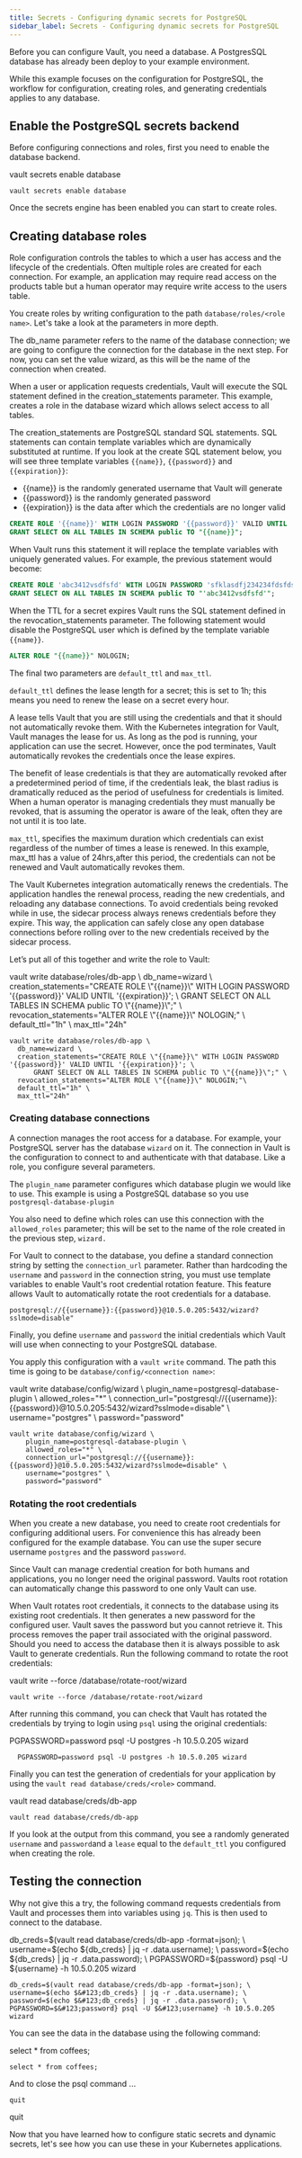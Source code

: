 ```yaml
---
title: Secrets - Configuring dynamic secrets for PostgreSQL
sidebar_label: Secrets - Configuring dynamic secrets for PostgreSQL
---
```


Before you can configure Vault, you need a database. A PostgresSQL database has already been deploy to your example environment.

While this example focuses on the configuration for PostgreSQL, the workflow for configuration, creating roles, and generating credentials applies to any database.

## Enable the PostgreSQL secrets backend

Before configuring connections and roles, first you need to enable the database backend.

<VSCodeTerminal target="Vault">
  <Command>vault secrets enable database</Command>
</VSCodeTerminal>

```shell
vault secrets enable database
```

Once the secrets engine has been enabled you can start to create roles.

## Creating database roles

Role configuration controls the tables to which a user has access and the lifecycle of the credentials. Often multiple roles are created for each connection. For example, an application may require read access on the products table but a human operator may require write access to the users table.

You create roles by writing configuration to the path `database/roles/<role name>`. Let's take a look at the parameters in more depth.

The db_name parameter refers to the name of the database connection; we are going to configure the connection for the database in the next step. For now, you can set the value wizard, as this will be the name of the connection when created.

When a user or application requests credentials, Vault will execute the SQL statement defined in the creation_statements parameter. This example, creates a role in the database wizard which allows select access to all tables.

The creation_statements are PostgreSQL standard SQL statements. SQL statements can contain template variables which are dynamically substituted at runtime. If you look at the create SQL statement below, you will see three template variables `{{name}}`, `{{password}}` and `{{expiration}}`:

- {{name}} is the randomly generated username that Vault will generate
- {{password}} is the randomly generated password
- {{expiration}} is the data after which the credentials are no longer valid

```sql
CREATE ROLE '{{name}}' WITH LOGIN PASSWORD '{{password}}' VALID UNTIL '{{expiration}}'; 
GRANT SELECT ON ALL TABLES IN SCHEMA public TO "{{name}}";
```

When Vault runs this statement it will replace the template variables with uniquely generated values. For example, the previous statement would become:

```sql
CREATE ROLE 'abc3412vsdfsfd' WITH LOGIN PASSWORD 'sfklasdfj234234fdsfdsd' VALID UNTIL '2019-12-31 23:59:59'; 
GRANT SELECT ON ALL TABLES IN SCHEMA public TO "'abc3412vsdfsfd'";
```

When the TTL for a secret expires Vault runs the SQL statement defined in the revocation_statements parameter. The following statement would disable the PostgreSQL user which is defined by the template variable `{{name}}`.

```sql
ALTER ROLE "{{name}}" NOLOGIN;
```

The final two parameters are `default_ttl` and `max_ttl`.

`default_ttl` defines the lease length for a secret; this is set to 1h; this means you need to renew the lease on a secret every hour.

A lease tells Vault that you are still using the credentials and that it should not automatically revoke them. With the Kubernetes integration for Vault, Vault manages the lease for us. As long as the pod is running, your application can use the secret. However, once the pod terminates, Vault automatically revokes the credentials once the lease expires.

The benefit of lease credentials is that they are automatically revoked after a predetermined period of time, if the credentials leak, the blast radius is dramatically reduced as the period of usefulness for credentials is limited. When a human operator is managing credentials they must manually be revoked, that is assuming the operator is aware of the leak, often they are not until it is too late.

`max_ttl`, specifies the maximum duration which credentials can exist regardless of the number of times a lease is renewed. In this example, max_ttl has a value of 24hrs,after this period, the credentials can not be renewed and Vault automatically revokes them.

The Vault Kubernetes integration automatically renews the credentials. The application handles the renewal process, reading the new credentials, and reloading any database connections. To avoid credentials being revoked while in use, the sidecar process always renews credentials before they expire. This way, the application can safely close any open database connections before rolling over to the new credentials received by the sidecar process.

Let’s put all of this together and write the role to Vault:

<VSCodeTerminal target="Vault">
  <Command>
    vault write database/roles/db-app \
      db_name=wizard \
      creation_statements="CREATE ROLE \"&#123;&#123;name}}\" WITH LOGIN PASSWORD '&#123;&#123;password}}' VALID UNTIL '&#123;&#123;expiration}}'; \
        GRANT SELECT ON ALL TABLES IN SCHEMA public TO \"&#123;&#123;name}}\";" \
      revocation_statements="ALTER ROLE \"&#123;&#123;name}}\" NOLOGIN;" \
      default_ttl="1h" \
      max_ttl="24h"
  </Command>
</VSCodeTerminal>

```shell
vault write database/roles/db-app \
  db_name=wizard \
  creation_statements="CREATE ROLE \"{{name}}\" WITH LOGIN PASSWORD '{{password}}' VALID UNTIL '{{expiration}}'; \
      GRANT SELECT ON ALL TABLES IN SCHEMA public TO \"{{name}}\";" \
  revocation_statements="ALTER ROLE \"{{name}}\" NOLOGIN;"\
  default_ttl="1h" \
  max_ttl="24h"
```

### Creating database connections

A connection manages the root access for a database. For example, your PostgreSQL server has the database `wizard` on it. The connection in Vault is the configuration to connect to and authenticate with that database. Like a role, you configure several parameters.

The `plugin_name` parameter configures which database plugin we would like to use. This example is using a PostgreSQL database so you use `postgresql-database-plugin`

You also need to define which roles can use this connection with the `allowed_roles` parameter; this will be set to the name of the role created in the previous step, `wizard.`

For Vault to connect to the database, you define a standard connection string by setting the `connection_url` parameter. Rather than hardcoding the `username` and `password` in the connection string, you must use template variables to enable Vault's root credential rotation feature. This feature allows Vault to automatically rotate the root credentials for a database.

```
postgresql://{{username}}:{{password}}@10.5.0.205:5432/wizard?sslmode=disable"
```

Finally, you define `username` and `password` the initial credentials which Vault will use when connecting to your PostgreSQL database.

You apply this configuration with a `vault write` command. The path this time is going to be `database/config/<connection name>`:

<VSCodeTerminal target="Vault">
  <Command>
    vault write database/config/wizard \
      plugin_name=postgresql-database-plugin \
      allowed_roles="*" \
      connection_url="postgresql://&#123;&#123;username}}:&#123;&#123;password}}@10.5.0.205:5432/wizard?sslmode=disable" \
      username="postgres" \
      password="password"
  </Command>
</VSCodeTerminal>

```shell
vault write database/config/wizard \
    plugin_name=postgresql-database-plugin \
    allowed_roles="*" \
    connection_url="postgresql://{{username}}:{{password}}@10.5.0.205:5432/wizard?sslmode=disable" \
    username="postgres" \
    password="password"
```

### Rotating the root credentials

When you create a new database, you need to create root credentials for configuring additional users. For convenience this has already been
configured for the example database. You can use the super secure username `postgres` and the password `password`.

Since Vault can manage credential creation for both humans and applications, you no longer need the original password. Vaults root rotation can automatically change this password to one only Vault can use.

When Vault rotates root credentials, it connects to the database using its existing root credentials. It then generates a new password for the configured user. Vault saves the password but you cannot retrieve it. This process removes the paper trail associated with the original password. Should you need to access the database then it is always possible to ask Vault to generate credentials. Run the following command to rotate the root credentials:

<VSCodeTerminal target="Vault">
  <Command>vault write --force /database/rotate-root/wizard</Command>
</VSCodeTerminal>

```shell
vault write --force /database/rotate-root/wizard
```

After running this command, you can check that Vault has rotated the credentials by trying to login using `psql` using the original credentials:

<VSCodeTerminal target="Vault">
  <Command>
    PGPASSWORD=password psql -U postgres -h 10.5.0.205 wizard
  </Command>
</VSCodeTerminal>

```shell
  PGPASSWORD=password psql -U postgres -h 10.5.0.205 wizard
```

Finally you can test the generation of credentials for your application by using the `vault read database/creds/<role>` command. 

<VSCodeTerminal target="Vault">
  <Command>vault read database/creds/db-app</Command>
</VSCodeTerminal>

```shell
vault read database/creds/db-app
```

If you look at the output from this command, you see a randomly generated `username` and `password`and a `lease` equal to the `default_ttl` you configured when creating the role.

## Testing the connection

Why not give this a try, the following command requests credentials from Vault 
and processes them into variables using `jq`. This is then used to connect
to the database.

<VSCodeTerminal target="Vault">
  <Command>
    db_creds=$(vault read database/creds/db-app -format=json); \
    username=$(echo $&#123;db_creds} | jq -r .data.username); \
    password=$(echo $&#123;db_creds} | jq -r .data.password); \
    PGPASSWORD=$&#123;password} psql -U $&#123;username} -h 10.5.0.205 wizard
  </Command>
</VSCodeTerminal>

```shell
db_creds=$(vault read database/creds/db-app -format=json); \
username=$(echo $&#123;db_creds} | jq -r .data.username); \
password=$(echo $&#123;db_creds} | jq -r .data.password); \
PGPASSWORD=$&#123;password} psql -U $&#123;username} -h 10.5.0.205 wizard
```

You can see the data in the database using the following command:

<VSCodeTerminal target="Vault">
  <Command>select * from coffees;</Command>
</VSCodeTerminal>

```shell
select * from coffees;
```

And to close the psql command ...

```shell
quit
```

<VSCodeTerminal target="Vault">
  <Command>quit</Command>
</VSCodeTerminal>

Now that you have learned how to configure static secrets and dynamic secrets,
let's see how you can use these in your Kubernetes applications.